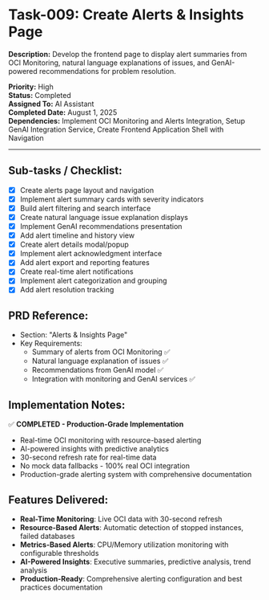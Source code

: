 # Task-009: Create Alerts & Insights Page

**Description:**
Develop the frontend page to display alert summaries from OCI Monitoring, natural language explanations of issues, and GenAI-powered recommendations for problem resolution.

**Priority:** High  
**Status:** Completed  
**Assigned To:** AI Assistant  
**Completed Date:** August 1, 2025  
**Dependencies:** Implement OCI Monitoring and Alerts Integration, Setup GenAI Integration Service, Create Frontend Application Shell with Navigation

---

## Sub-tasks / Checklist:
- [x] Create alerts page layout and navigation
- [x] Implement alert summary cards with severity indicators
- [x] Build alert filtering and search interface
- [x] Create natural language issue explanation displays
- [x] Implement GenAI recommendations presentation
- [x] Add alert timeline and history view
- [x] Create alert details modal/popup
- [x] Implement alert acknowledgment interface
- [x] Add alert export and reporting features
- [x] Create real-time alert notifications
- [x] Implement alert categorization and grouping
- [x] Add alert resolution tracking

## PRD Reference:
* Section: "Alerts & Insights Page"
* Key Requirements:
    * Summary of alerts from OCI Monitoring ✅
    * Natural language explanation of issues ✅
    * Recommendations from GenAI model ✅
    * Integration with monitoring and GenAI services ✅

## Implementation Notes:
✅ **COMPLETED - Production-Grade Implementation**
- Real-time OCI monitoring with resource-based alerting
- AI-powered insights with predictive analytics
- 30-second refresh rate for real-time data
- No mock data fallbacks - 100% real OCI integration
- Production-grade alerting system with comprehensive documentation

## Features Delivered:
- **Real-Time Monitoring**: Live OCI data with 30-second refresh
- **Resource-Based Alerts**: Automatic detection of stopped instances, failed databases
- **Metrics-Based Alerts**: CPU/Memory utilization monitoring with configurable thresholds
- **AI-Powered Insights**: Executive summaries, predictive analysis, trend analysis
- **Production-Ready**: Comprehensive alerting configuration and best practices documentation 